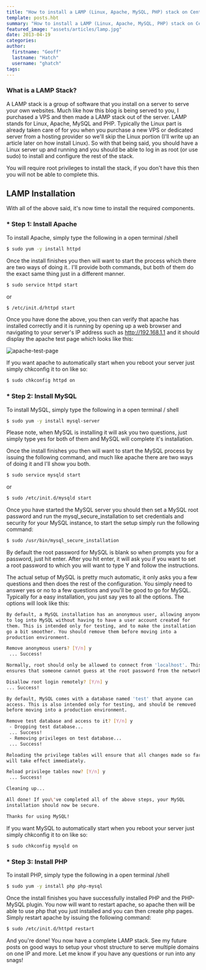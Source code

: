 ```yaml
---
title: "How to install a LAMP (Linux, Apache, MySQL, PHP) stack on CentOS/RHEL"
template: posts.hbt
summary: "How to install a LAMP (Linux, Apache, MySQL, PHP) stack on CentOS/RHEL"
featured_image: "assets/articles/lamp.jpg"
date: 2013-04-19
categories:
author:
  firstname: "Geoff"
  lastname: "Hatch"
  username: "ghatch"
tags:
---
```


### What is a LAMP Stack?

A LAMP stack is a group of software that you install on a server to serve your own websites. Much like how this blog is being served to you, I purchased a VPS and then made a LAMP stack out of the server. LAMP stands for Linux, Apache, MySQL and PHP. Typically the Linux part is already taken care of for you when you purchase a new VPS or dedicated server from a hosting provider so we'll skip the Linux portion (I'll write up an article later on how install Linux). So with that being said, you should have a Linux server up and running and you should be able to log in as root (or use sudo) to install and configure the rest of the stack.

You will require root privileges to install the stack, if you don't have this then you will not be able to complete this.

## LAMP Installation
With all of the above said, it's now time to install the required components.

### * Step 1: Install Apache
To install Apache, simply type the following in a open terminal /shell

```bash
$ sudo yum -y install httpd
```

Once the install finishes you then will want to start the process which there are two ways of doing it.. I'll provide both commands, but both of them do the exact same thing just in a different manner.

```bash
$ sudo service httpd start
```

or

```bash
$ /etc/init.d/httpd start
```

Once you have done the above, you then can verify that apache has installed correctly and it is running by opening up a web browser and navigating to your server's IP address such as http://192.168.1.1 and it should display the apache test page which looks like this:

![apache-test-page](/assets/articles/apache-test-page.jpg)

If you want apache to automatically start when you reboot your server just simply chkconfig it to on like so:

```bash
$ sudo chkconfig httpd on
```

### * Step 2: Install MySQL
To install MySQL, simply type the following in a open terminal / shell

```bash
$ sudo yum -y install mysql-server
```

Please note, when MySQL is installing it will ask you two questions, just simply type yes for both of them and MySQL will complete it's installation.

Once the install finishes you then will want to start the MySQL process by issuing the following command, and much like apache there are two ways of doing it and I'll show you both.

```bash
$ sudo service mysqld start
```

or

```bash
$ sudo /etc/init.d/mysqld start
```

Once you have started the MySQL server you should then set a MySQL root password and run the mysql_secure_installation to set credentials and security for your MySQL instance, to start the setup simply run the following command:

```bash
$ sudo /usr/bin/mysql_secure_installation
```

By default the root password for MySQL is blank so when prompts you for a password, just hit enter. After you hit enter, it will ask you if you want to set a root password to which you will want to type Y and follow the instructions.

The actual setup of MySQL is pretty much automatic, it only asks you a few questions and then does the rest of the configuration. You simply need to answer yes or no to a few questions and you'll be good to go for MySQL. Typically for a easy installation, you just say yes to all the options. The options will look like this:

```bash
By default, a MySQL installation has an anonymous user, allowing anyone
to log into MySQL without having to have a user account created for
them. This is intended only for testing, and to make the installation
go a bit smoother. You should remove them before moving into a
production environment.

Remove anonymous users? [Y/n] y
 ... Success!

Normally, root should only be allowed to connect from 'localhost'. This
ensures that someone cannot guess at the root password from the network.

Disallow root login remotely? [Y/n] y
... Success!

By default, MySQL comes with a database named 'test' that anyone can
access. This is also intended only for testing, and should be removed
before moving into a production environment.

Remove test database and access to it? [Y/n] y
 - Dropping test database...
 ... Success!
 - Removing privileges on test database...
 ... Success!

Reloading the privilege tables will ensure that all changes made so far
will take effect immediately.

Reload privilege tables now? [Y/n] y
 ... Success!

Cleaning up...

All done! If you\'ve completed all of the above steps, your MySQL
installation should now be secure.

Thanks for using MySQL!
```

If you want MySQL to automatically start when you reboot your server just simply chkconfig it to on like so:

```bash
$ sudo chkconfig mysqld on
```

### * Step 3: Install PHP
To install PHP, simply type the following in a open terminal /shell

```bash
$ sudo yum -y install php php-mysql
```

Once the install finishes you have successfully installed PHP and the PHP-MySQL plugin. You now will want to restart apache, so apache then will be able to use php that you just installed and you can then create php pages. Simply restart apache by issuing the following command:

```bash
$ sudo /etc/init.d/httpd restart
```

And you're done! You now have a complete LAMP stack. See my future posts on good ways to setup your vhost structure to serve multiple domains on one IP and more. Let me know if you have any questions or run into any snags!
